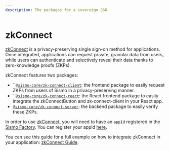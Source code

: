```yaml
---
description: The packages for a sovereign SSO
---
```


# zkConnect

[zkConnect](../../what-is-sismo/zkconnect.md) is a privacy-preserving single sign-on method for applications. Once integrated, applications can request private, granular data from users, while users can authenticate and selectively reveal their data thanks to zero-knowledge proofs (ZKPs).

zkConnect features two packages:

* ``[`@sismo-core/zk-connect-client`](https://github.com/sismo-core/zk-connect-packages/tree/main/packages/zk-connect-client): the frontend package to easily request ZKPs from users of Sismo in a privacy-preserving manner.
* ``[`@sismo-core/zk-connect-react`](https://github.com/sismo-core/zk-connect-packages/tree/main/packages/zk-connect-react): the React frontend package to easily integrate the zkConnectButton and zk-connect-client in your React app.
* [`@sismo-core/zk-connect-server`](https://github.com/sismo-core/zk-connect-packages/blob/main/packages/zk-connect-server): the backend package to easily verify these ZKPs.

In order to use [zkConnect](../../what-is-sismo/zkconnect.md), you will need to have an `appId` registered in the [Sismo Factory](https://factory.sismo.io/apps-explorer). You can register your appId [here](https://factory.sismo.io/apps-explorer).

You can see this guide for a full example on how to integrate zkConnect in your application: [zkConnect Guide](../../tutorials/zkconnect/zk-connect-guide.md).
